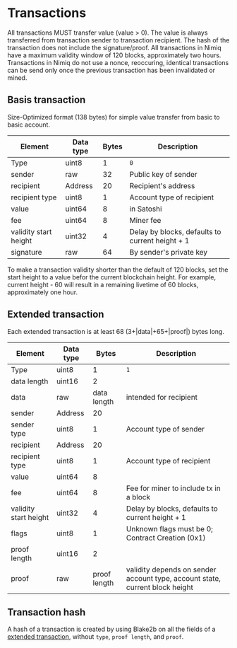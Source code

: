 # Transactions
All transactions MUST transfer value (value > 0). The value is always transferred from transaction sender to transaction recipient.
The hash of the transaction does not include the signature/proof.
All transactions in Nimiq have a maximum validity window of 120 blocks, approximately two hours.
Transactions in Nimiq do not use a nonce, reoccuring, identical transactions can be send only once the previous transaction has been invalidated or mined.

## Basis transaction
Size-Optimized format (138 bytes) for simple value transfer from basic to basic account.

| Element               | Data type    | Bytes | Description                                     |
|-----------------------|--------------|-------|-------------------------------------------------|
| Type                  | uint8        | 1     | `0`                                             |
| sender                | raw          | 32    | Public key of sender                            |
| recipient             | Address      | 20    | Recipient's address                             |
| recipient type        | uint8        | 1     | Account type of recipient                       |
| value                 | uint64       | 8     | in Satoshi                                      |
| fee                   | uint64       | 8     | Miner fee                                       |
| validity start height | uint32       | 4     | Delay by blocks, defaults to current height + 1 |
| signature             | raw          | 64    | By sender's private key                         |

To make a transaction validity shorter than the default of 120 blocks, set the start height to a value befor the current blockchain height. For example, current height - 60 will result in a remaining livetime of 60 blocks, approximately one hour.


## Extended transaction
Each extended transaction is at least 68 (3+|data|+65+|proof|) bytes long.

| Element               | Data type    | Bytes        | Description                                                                  |
|-----------------------|--------------|--------------|------------------------------------------------------------------------------|
| Type                  | uint8        | 1            | `1`                                                                          |
| data length           | uint16       | 2            |                                                                              |
| data                  | raw          | data length  | intended for recipient                                                       |
| sender                | Address      | 20           |                                                                              |
| sender type           | uint8        | 1            | Account type of sender                                                       |
| recipient             | Address      | 20           |                                                                              |
| recipient type        | uint8        | 1            | Account type of recipient                                                    |
| value                 | uint64       | 8            |                                                                              |
| fee                   | uint64       | 8            | Fee for miner to include tx in a block                                       |
| validity start height | uint32       | 4            | Delay by blocks, defaults to current height + 1                              |
| flags                 | uint8        | 1            | Unknown flags must be 0; Contract Creation (0x1)                             |
| proof length          | uint16       | 2            |                                                                              |
| proof                 | raw          | proof length | validity depends on sender account type, account state, current block height |

## Transaction hash
A hash of a transaction is created by using Blake2b on all the fields of a [extended transaction](#extended-transaction), without `type`, `proof length`, and `proof`.
